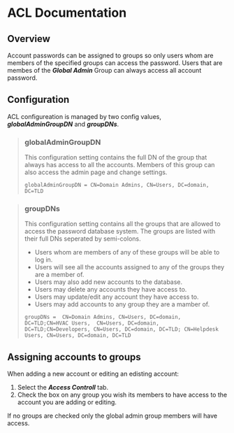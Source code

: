 
# ACL Documentation

## Overview

Account passwords can be assigned to groups so only users whom are members of 
the specified groups can access the password.
Users that are membes of the ***Global Admin*** Group can always access all 
account password.

## Configuration

ACL configureation is managed by two config values, ***globalAdminGroupDN*** and 
***groupDNs***.

>### globalAdminGroupDN
>
>This configuration setting contains the full DN of the group that always has 
>access to all the accounts. Members of this group can also access the admin 
>page and change settings.
>
>`globalAdminGroupDN = CN=Domain Admins, CN=Users, DC=domain, DC=TLD`
>

>### groupDNs
>
>This configuration setting contains all the groups that are allowed to access 
>the password database system. The groups are listed with their full DNs 
> seperated by semi-colons.
>
> - Users whom are members of any of these groups will be able to log in. 
> - Users will see all the accounts assigned to any 
> of the groups they are a member of. 
> - Users may also add new accounts to the database.
> - Users may delete any accounts they have access to.
> - Users may update/edit any account they have access to.
> - Users may add accounts to any group they are a mamber of.
>
>`groupDNs =  CN=Domain Admins, CN=Users, DC=domain, DC=TLD;CN=HVAC Users, 
>CN=Users, DC=domain, DC=TLD;CN=Developers, CN=Users, DC=domain, DC=TLD;
>CN=Helpdesk Users, CN=Users, DC=domain, DC=TLD`
>

## Assigning accounts to groups

When adding a new account or editing an edisting account:

1. Select the ***Access Controll*** tab.
2. Check the box on any group you wish its members to have access to the account
 you are adding or editing.

If no groups are checked only the global admin group members will have access.